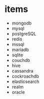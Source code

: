 # items
 - mongodb
 - mysql
 - postgreSQL
 - redis
 - mssql
 - mariadb
 - sqlite
 - couchdb
 - hive
 - cassandra
 - cockroachdb
 - elasticsearch
 - realm
 - oracle